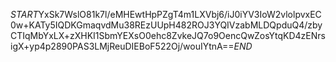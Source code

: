 $START$YxSk7WslO81k7l/eMHEwtHpPZgT4m1LXVbj6/iJ0iYV3IoW2vlolpvxEC0w+KATy5IQDKGmaqvdMu38REzUUpH482ROJ3YQIVzabMLDQpduQ4/zbyCTIqMbYxLX+zXHKI1SbmYEXsO0ehc8ZvkeJQ7o9OencQwZosYtqKD4zENrsigX+yp4p2890PAS3LMjReuDIEBoF522Oj/wouIYtnA==$END$